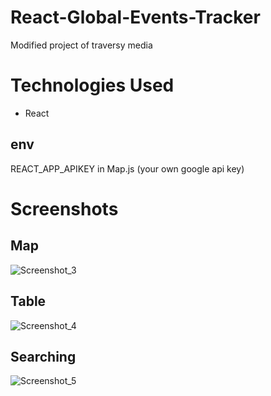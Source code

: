 # React-Global-Events-Tracker

Modified project of traversy media

# Technologies Used

- React 

## env

REACT_APP_APIKEY in Map.js (your own google api key)

# Screenshots

## Map

![Screenshot_3](https://user-images.githubusercontent.com/96123241/194556293-90c5b4d6-bd5a-422d-88a9-9af3e1460eeb.png)

## Table

![Screenshot_4](https://user-images.githubusercontent.com/96123241/194556404-7dde6136-abaa-4820-baa7-67cab27a431e.png)

## Searching

![Screenshot_5](https://user-images.githubusercontent.com/96123241/194556505-890513c3-3c70-4c8f-b9fc-c8e328b45923.png)
